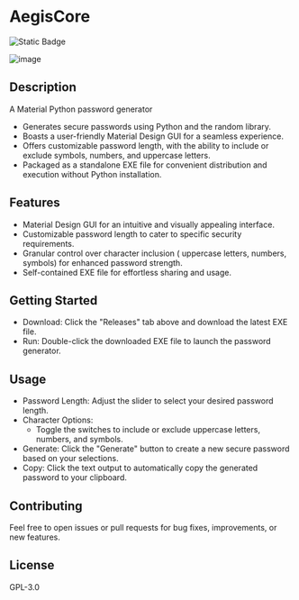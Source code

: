 # AegisCore
![Static Badge](https://img.shields.io/badge/License-GPL_v3-blue)

![image](https://github.com/MatthewRiley05/AegisCore/assets/52445584/d5c7d5f0-cc50-42a6-8353-e864c52e5545)

## Description

A Material Python password generator

 * Generates secure passwords using Python and the random library.
 * Boasts a user-friendly Material Design GUI for a seamless experience.
 * Offers customizable password length, with the ability to include or exclude symbols, numbers, and uppercase letters.
 * Packaged as a standalone EXE file for convenient distribution and execution without Python installation.

## Features
 * Material Design GUI for an intuitive and visually appealing interface.
 * Customizable password length to cater to specific security requirements.
 * Granular control over character inclusion ( uppercase letters, numbers, symbols) for enhanced password strength.
 * Self-contained EXE file for effortless sharing and usage.

## Getting Started
 * Download: Click the "Releases" tab above and download the latest EXE file.
 * Run: Double-click the downloaded EXE file to launch the password generator.

## Usage
 * Password Length: Adjust the slider to select your desired password length.
 * Character Options:
   * Toggle the switches to include or exclude uppercase letters, numbers, and symbols.
 * Generate: Click the "Generate" button to create a new secure password based on your selections.
 * Copy: Click the text output to automatically copy the generated password to your clipboard.

## Contributing
Feel free to open issues or pull requests for bug fixes, improvements, or new features.

## License
GPL-3.0
